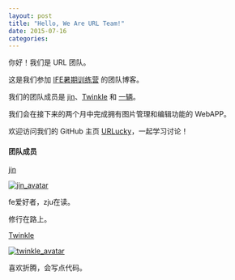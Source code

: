 ```yaml
---
layout: post
title: "Hello, We Are URL Team!"
date: 2015-07-16
categories:
---
```


你好！我们是 URL 团队。

这是我们参加 [IFE暑期训练营](https://github.com/baidu-ife/ife/tree/master/2015_summer) 的团队博客。

我们的团队成员是 [jin](https://github.com/jin5354)、[Twinkle](https://github.com/saintwinkle) 和 [一辆](http://yiliang.sinaapp.com/)。

我们会在接下来的两个月中完成拥有图片管理和编辑功能的 WebAPP。

欢迎访问我们的 GitHub 主页 [URLucky](https://github.com/urlucky)，一起学习讨论！

#### 团队成员

[jin](https://github.com/jin5354)

[![jin_avatar](https://avatars1.githubusercontent.com/u/6868950?v=3&s=140)](http://www.404forest.com)

fe爱好者，zju在读。

修行在路上。

[Twinkle](https://github.com/saintwinkle)

[![twinkle_avatar](https://avatars3.githubusercontent.com/u/4580163?v=3&s=140)](http://saintwinkle.com)

喜欢折腾，会写点代码。
